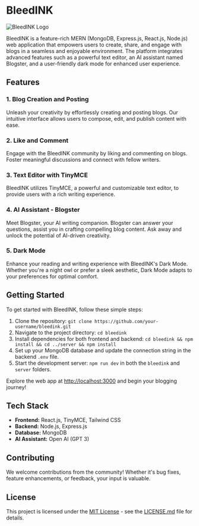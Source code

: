 # BleedINK

![BleedINK Logo](link-to-your-logo.png) <!-- Add a link to your logo if available -->

BleedINK is a feature-rich MERN (MongoDB, Express.js, React.js, Node.js) web application that empowers users to create, share, and engage with blogs in a seamless and enjoyable environment. The platform integrates advanced features such as a powerful text editor, an AI assistant named Blogster, and a user-friendly dark mode for enhanced user experience.

## Features

### 1. Blog Creation and Posting

Unleash your creativity by effortlessly creating and posting blogs. Our intuitive interface allows users to compose, edit, and publish content with ease.

### 2. Like and Comment

Engage with the BleedINK community by liking and commenting on blogs. Foster meaningful discussions and connect with fellow writers.

### 3. Text Editor with TinyMCE

BleedINK utilizes TinyMCE, a powerful and customizable text editor, to provide users with a rich writing experience.

### 4. AI Assistant - Blogster

Meet Blogster, your AI writing companion. Blogster can answer your questions, assist you in crafting compelling blog content. Ask away and unlock the potential of AI-driven creativity.

### 5. Dark Mode

Enhance your reading and writing experience with BleedINK's Dark Mode. Whether you're a night owl or prefer a sleek aesthetic, Dark Mode adapts to your preferences for optimal comfort.

## Getting Started

To get started with BleedINK, follow these simple steps:

1. Clone the repository: `git clone https://github.com/your-username/bleedink.git`
2. Navigate to the project directory: `cd bleedink`
3. Install dependencies for both frontend and backend: `cd bleedink && npm install && cd ../server && npm install`
4. Set up your MongoDB database and update the connection string in the backend `.env` file.
5. Start the development server: `npm run dev` in both the `bleedink` and `server` folders.

Explore the web app at [http://localhost:3000](http://localhost:3000) and begin your blogging journey!

## Tech Stack

- **Frontend:** React.js, TinyMCE, Tailwind CSS
- **Backend:** Node.js, Express.js
- **Database:** MongoDB
- **AI Assistant:** Open AI (GPT 3)

## Contributing

We welcome contributions from the community! Whether it's bug fixes, feature enhancements, or feedback, your input is valuable.

## License

This project is licensed under the [MIT License](LICENSE.md) - see the [LICENSE.md](LICENSE.md) file for details.
